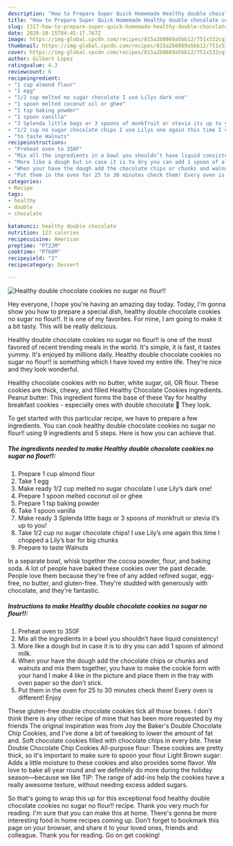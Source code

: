 ```yaml
---
description: "How to Prepare Super Quick Homemade Healthy double chocolate cookies no sugar no flour!!"
title: "How to Prepare Super Quick Homemade Healthy double chocolate cookies no sugar no flour!!"
slug: 1317-how-to-prepare-super-quick-homemade-healthy-double-chocolate-cookies-no-sugar-no-flour
date: 2020-10-15T04:45:17.767Z
image: https://img-global.cpcdn.com/recipes/815a2b0869a5bb12/751x532cq70/healthy-double-chocolate-cookies-no-sugar-no-flour-recipe-main-photo.jpg
thumbnail: https://img-global.cpcdn.com/recipes/815a2b0869a5bb12/751x532cq70/healthy-double-chocolate-cookies-no-sugar-no-flour-recipe-main-photo.jpg
cover: https://img-global.cpcdn.com/recipes/815a2b0869a5bb12/751x532cq70/healthy-double-chocolate-cookies-no-sugar-no-flour-recipe-main-photo.jpg
author: Gilbert Lopez
ratingvalue: 4.3
reviewcount: 6
recipeingredient:
- "1 cup almond flour"
- "1 egg"
- "1/2 cup melted no sugar chocolate I use Lilys dark one"
- "1 spoon melted coconut oil or ghee"
- "1 tsp baking powder"
- "1 spoon vanilla"
- "3 Splenda little bags or 3 spoons of monkfruit or stevia its up to you"
- "1/2 cup no sugar chocolate chips I use Lilys one again this time I chopped a Lilys bar for big chunks"
- "to taste Walnuts"
recipeinstructions:
- "Preheat oven to 350F"
- "Mix all the ingredients in a bowl you shouldn’t have liquid consistency!"
- "More like a dough but in case it is to dry you can add 1 spoon of almond milk."
- "When your have the dough add the chocolate chips or chunks and walnuts and mix them together, you have to make the cookie form with your hand I make 4 like in the picture and place them in the tray with oven paper so the don’t stick."
- "Put them in the oven for 25 to 30 minutes check them! Every oven is different! Enjoy"
categories:
- Recipe
tags:
- healthy
- double
- chocolate

katakunci: healthy double chocolate 
nutrition: 123 calories
recipecuisine: American
preptime: "PT22M"
cooktime: "PT60M"
recipeyield: "2"
recipecategory: Dessert

---
```



![Healthy double chocolate cookies no sugar no flour!!](https://img-global.cpcdn.com/recipes/815a2b0869a5bb12/751x532cq70/healthy-double-chocolate-cookies-no-sugar-no-flour-recipe-main-photo.jpg)

Hey everyone, I hope you're having an amazing day today. Today, I'm gonna show you how to prepare a special dish, healthy double chocolate cookies no sugar no flour!!. It is one of my favorites. For mine, I am going to make it a bit tasty. This will be really delicious.

Healthy double chocolate cookies no sugar no flour!! is one of the most favored of recent trending meals in the world. It's simple, it is fast, it tastes yummy. It's enjoyed by millions daily. Healthy double chocolate cookies no sugar no flour!! is something which I have loved my entire life. They're nice and they look wonderful.

Healthy chocolate cookies with no butter, white sugar, oil, OR flour. These cookies are thick, chewy, and filled Healthy Chocolate Cookies ingredients. Peanut butter: This ingredient forms the base of these Yay for healthy breakfast cookies - especially ones with double chocolate 🙂 They look.


To get started with this particular recipe, we have to prepare a few ingredients. You can cook healthy double chocolate cookies no sugar no flour!! using 9 ingredients and 5 steps. Here is how you can achieve that.

<!--inarticleads1-->

##### The ingredients needed to make Healthy double chocolate cookies no sugar no flour!!:

1. Prepare 1 cup almond flour
1. Take 1 egg
1. Make ready 1/2 cup melted no sugar chocolate I use Lily’s dark one!
1. Prepare 1 spoon melted coconut oil or ghee
1. Prepare 1 tsp baking powder
1. Take 1 spoon vanilla
1. Make ready 3 Splenda little bags or 3 spoons of monkfruit or stevia it’s up to you!
1. Take 1/2 cup no sugar chocolate chips! I use Lily’s one again this time I chopped a Lily’s bar for big chunks
1. Prepare to taste Walnuts


In a separate bowl, whisk together the cocoa powder, flour, and baking soda. A lot of people have baked these cookies over the past decade. People love them because they&#39;re free of any added refined sugar, egg-free, no butter, and gluten-free. They&#39;re studded with generously with chocolate, and they&#39;re fantastic. 

<!--inarticleads2-->

##### Instructions to make Healthy double chocolate cookies no sugar no flour!!:

1. Preheat oven to 350F
1. Mix all the ingredients in a bowl you shouldn’t have liquid consistency!
1. More like a dough but in case it is to dry you can add 1 spoon of almond milk.
1. When your have the dough add the chocolate chips or chunks and walnuts and mix them together, you have to make the cookie form with your hand I make 4 like in the picture and place them in the tray with oven paper so the don’t stick.
1. Put them in the oven for 25 to 30 minutes check them! Every oven is different! Enjoy


These gluten-free double chocolate cookies tick all those boxes. I don&#39;t think there is any other recipe of mine that has been more requested by my friends The original inspiration was from Joy the Baker&#39;s Double Chocolate Chip Cookies, and I&#39;ve done a bit of tweaking to lower the amount of fat and. Soft chocolate cookies filled with chocolate chips in every bite. These Double Chocolate Chip Cookies All-purpose flour: These cookies are pretty thick, so it&#39;s important to make sure to spoon your flour Light Brown sugar: Adds a little moisture to these cookies and also provides some flavor. We love to bake all year round and we definitely do more during the holiday season—because we like TIP: The range of add-ins help the cookies have a really awesome texture, without needing excess added sugars. 

So that's going to wrap this up for this exceptional food healthy double chocolate cookies no sugar no flour!! recipe. Thank you very much for reading. I'm sure that you can make this at home. There's gonna be more interesting food in home recipes coming up. Don't forget to bookmark this page on your browser, and share it to your loved ones, friends and colleague. Thank you for reading. Go on get cooking!
